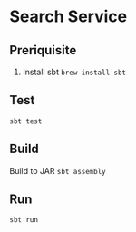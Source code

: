 # Search Service

## Preriquisite

1. Install sbt
`brew install sbt`

## Test

`sbt test`

## Build

Build to JAR
`sbt assembly`

## Run

`sbt run`
